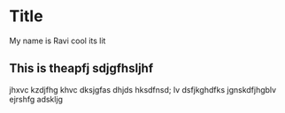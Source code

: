 # Title

My name is Ravi cool 
its lit

## This is theapfj sdjgfhsljhf
jhxvc kzdjfhg
khvc dksjgfas
dhjds hksdfnsd;
lv dsfjkghdfks jgnskdfjhgblv ejrshfg adskljg